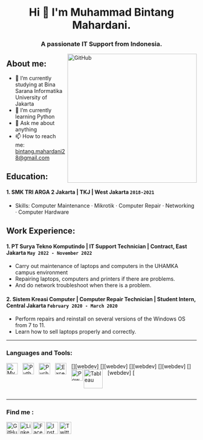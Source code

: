 <h1 align="center">Hi 👋 I'm Muhammad Bintang Mahardani.</h1>

<h3 align="center">A passionate IT Support from Indonesia.</h3>

<a href="https://github.com/Cyberr034" target="_blank" rel="noreferrer">
  <img align="right" alt="GitHub" width="342" src="https://www.wflair.com/wp-content/uploads/2022/08/IT-support-wflair.gif">
</a>

## About me:
- 🔭 I’m currently studying at Bina Sarana Informatika University of Jakarta
- 🌱 I’m currently learning Python
- 💬 Ask me about anything
- 📫 How to reach me: bintang.mahardani28@gmail.com

## Education:

 #### 1. SMK TRI ARGA 2 Jakarta | TKJ | West Jakarta `2018-2021`
   - Skills: Computer Maintenance · Mikrotik · Computer Repair · Networking · Computer Hardware

## Work Experience:
#### 1. PT Surya Tekno Komputindo | IT Support Technician | Contract, East Jakarta `May 2022 - November 2022`
   - Carry out maintenance of laptops and computers in the UHAMKA campus environment
   - Repairing laptops, computers and printers if there are problems.
   - And do network troubleshoot when there is a problem.
#### 2. Sistem Kreasi Computer | Computer Repair Technician | Student Intern, Central Jakarta `February 2020 - March 2020`
   - Perform repairs and reinstall on several versions of the Windows OS from 7 to 11.
   - Learn how to sell laptops properly and correctly.
---

### Languages and Tools:

[<img align="left" alt="MySQL" width="30px" src="https://cdn.jsdelivr.net/gh/devicons/devicon/icons/mysql/mysql-original.svg" style="padding-right:10px;" />][webdev]
[<img align="left" alt="Python" width="30px" src="https://upload.wikimedia.org/wikipedia/commons/thumb/c/c3/Python-logo-notext.svg/110px-Python-logo-notext.svg.png?20100317150552" style="padding-right:10px;" />][webdev]
[<img align="left" alt="Pycharm" width="30px" src="https://upload.wikimedia.org/wikipedia/commons/thumb/1/1d/PyCharm_Icon.svg/220px-PyCharm_Icon.svg.png" style="padding-right:10px;" />][webdev]
[<img align="left" alt="Excel" width="30px" src="https://is2-ssl.mzstatic.com/image/thumb/Purple126/v4/a8/fd/5a/a8fd5a84-c6f1-355f-3b9f-6e86598efaa3/XCEL.png/1200x630bb.png" style="padding-right:10px;" />][webdev]
[<img align="left" alt="Power BI" width="30px" src="https://powerbi.microsoft.com/pictures/application-logos/svg/powerbi.svg" style="padding-right:0px;" />][webdev]
[<img align="left" alt="Tableau" width="50px" src="https://logos-world.net/wp-content/uploads/2021/10/Tableau-Symbol.png" style="padding-right:10px;" />

<br />
<br />

---
<h3>Find me :</h3>

<a href="https://github.com/Cyberr034" target="_blank" rel="noreferrer">
  <img align="left" alt="GitHub" width="32" height="32" src="https://raw.githubusercontent.com/danielcranney/readme-generator/main/public/icons/socials/github.svg">
</a>

<a href="https://www.linkedin.com/in/muhammad-bintang-mahardani-00070517a/" target="_blank">
  <img align="left" alt="LinkedIn" width="32" height="32" src="https://cdn-icons-png.flaticon.com/512/1384/1384014.png"/>
</a>

<a href="https://www.facebook.com/bintang1245" target="_blank" rel="noreferrer">
  <img align="left" alt="Facebook" width="32" height="32" src="https://cdn-icons-png.flaticon.com/512/1384/1384005.png">
</a>

<a href="https://www.instagram.com/daniiii_1245/?hl=id" target="_blank" rel="noreferrer">
  <img align="left" alt="Instagram" width="32" height="32" src="https://cdn-icons-png.flaticon.com/512/3670/3670274.png">
</a>

<a href="https://twitter.com/daniii_12456" target="_blank" rel="noreferrer">
  <img align="left" alt="Twitter" width="32" height="32" src="https://cdn-icons-png.flaticon.com/512/1384/1384017.png">
</a>
